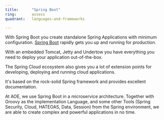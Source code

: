 ```yaml
---
title:      "Spring Boot"
ring:       assess
quadrant:   languages-and-frameworks

---
```


With Spring Boot you create standalone Spring Applications with minimum configuration. [Spring Boot](https://projects.spring.io/spring-boot/) rapidly gets you up and running for production. 

With an embedded Tomcat, Jetty and Undertow you have everything you need to deploy your application out-of-the-box.

The Spring Cloud ecosystem also gives you a lot of extension points for developing, deploying and running cloud applications.

It's based on the rock-solid Spring framework and provides excellent documentation. 

At AOE, we use Spring Boot in a microservice architecture. Together with Groovy as the implementation Language, and some other Tools (Spring Security, Cloud, HATEOAS, Data, Session) from the Spring environment, we are able to create complex and powerful applications in no time.
